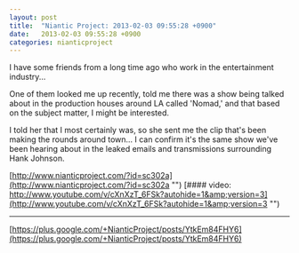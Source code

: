 ```yaml
---
layout: post
title:  "Niantic Project: 2013-02-03 09:55:28 +0900"
date:   2013-02-03 09:55:28 +0900
categories: nianticproject
---
```

I have some friends from a long time ago who work in the entertainment industry...

One of them looked me up recently, told me there was a show being talked about in the production houses around LA called 'Nomad,' and that based on the subject matter, I might be interested.

I told her that I most certainly was, so she sent me the clip that's been making the rounds around town... I can confirm it's the same show we've been hearing about in the leaked emails and transmissions surrounding Hank Johnson. 

[http://www.nianticproject.com/?id=sc302a](http://www.nianticproject.com/?id=sc302a "")
[#### video: http://www.youtube.com/v/cXnXzT_6FSk?autohide=1&amp;version=3](http://www.youtube.com/v/cXnXzT_6FSk?autohide=1&amp;version=3 "")
- - -
[https://plus.google.com/+NianticProject/posts/YtkEm84FHY6](https://plus.google.com/+NianticProject/posts/YtkEm84FHY6)
